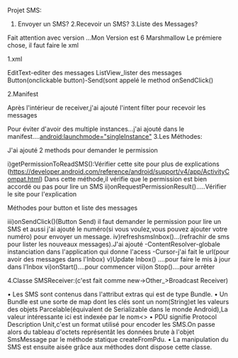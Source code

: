 Projet SMS:
1. Envoyer un SMS?
2.Recevoir un SMS?
3.Liste des Messages?

Fait attention  avec version …Mon Version est 6 Marshmallow
Le prémiere chose, il faut faire le xml

1.xml

EditText-editer des messages
ListView_lister des messages
Button(onclickable button)-Send(sont appelé le method onSendClick()

2.Manifest

<uses-permission android:name="android.permission.WRITE_SMS" />
<uses-permission android:name="android.permission.READ_SMS" />
<uses-permission android:name="android.permission.SEND_SMS" />
<uses-permission android:name="android.permission.RECEIVE_SMS" />
<uses-permission android:name="android.permission.RECEIVE_BOOT_COMPLETED"/>

Après l'intérieur de receiver,j'ai ajouté l'intent filter pour recevoir les messages
<intent-filter android:priority="999" >
    <action android:name="android.provider.Telephony.SMS_RECEIVED" />
    <action android:name="android.intent.action.BOOT_COMPLETED"/>
</intent-filter>

Pour éviter d'avoir des multiple instances…j'ai ajouté dans le manifest….<android:launchmode="singleInstance">
3.Les Méthodes:

J'ai ajouté 2 methods pour demander le permission 

i)getPermissionToReadSMS():Vérifier cette site pour plus de explications
(https://developer.android.com/reference/android/support/v4/app/ActivityCompat.html)
Dans cette méthode,il vérifie que le permission est bien accordé ou pas pour lire un SMS
ii)onRequestPermissionResult()…..Vérifier le site pour l'explication

Méthodes pour button et liste des messages

iii)onSendClick()(Button Send)
   il faut  demander le permission pour lire un SMS et aussi j'ai ajouté le numéro(si vous voulez,vous pouvez ajouter votre numéro) pour envoyer un message.
iv)refreshsmsInbox()…(refrachir de sms pour lister les nouveaux messages).J'ai ajouté
    -ContentResolver-globale instanciation dans l'application qui donne l'acess
    -Cursor-j'ai fait le url(pour avoir des messages dans l'Inbox)
 v)Update Inbox()  ….pour faire le mis à jour dans l'Inbox
  vi)onStart()….pour commencer
  vii)on Stop()….pour arrêter



4.Classe SMSReceiver:(c'est fait comme new->Other_>Broadcast Receiver)
 
•	Les SMS sont contenus dans l'attribut extras qui est de type Bundle.
•	Un Bundle est une sorte de map dont les clés sont un nom(String)et les valeurs des objets Parcelable(équivalent de Serializable dans le monde Android),La valeur intéressante ici est indexée par le nom<<pdus>>
•	PDU signifie Protocol Description Unit,c'est un format utilisé pour encoder les SMS.On passe alors du tableau d'octets représentât les données brute à l'objet SmsMessage par le méthode statique createFromPdu.
•	La manipulation du SMS est ensuite aisée grâce aux méthodes dont dispose cette  classe.



  
 



